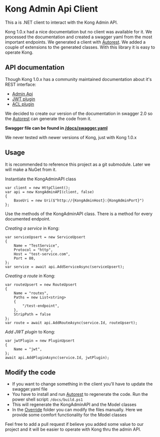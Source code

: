 
# Kong Admin Api Client
This a is .NET client to interact with the Kong Admin API.

Kong 1.0.x had a nice documentation but no client was available for it. We processed the documentation and created a swagger yaml from the most important endpoints. We generated a client with [Autorest](https://github.com/Azure/autorest). We added a couple of extensions to the generated classes. With this library it is easy to operate Kong.

## API documentation
Though Kong 1.0.x has a community maintained documentation about it's REST interface:

* [Admin Api](https://docs.konghq.com/1.0.x/admin-api/)
* [JWT plugin](https://docs.konghq.com/hub/kong-inc/jwt/)
* [ACL plugin](https://docs.konghq.com/hub/kong-inc/acl/)

We decided to create our version of the documentation in swagger 2.0 so the [Autorest](https://github.com/Azure/autorest) can generate the code from it.

**Swagger file can be found in [/docs/swagger.yaml](docs/swagger.yaml)**

We never tested with newer versions of Kong, just with Kong 1.0.x

## Usage
It is recommended to reference this project as a git submodule. Later we will make a NuGet from it.

Instantiate the KongAdminAPI class

```
var client = new HttpClient();
var api = new KongAdminAPI(client, false)
{
	BaseUri = new Uri($"http://{KongAdminHost}:{KongAdminPort}")
};
```

Use the methods of the KongAdminAPI class. There is a method for every documented endpoint.

*Creating a service* in Kong:

```
var serviceUpsert = new ServiceUpsert
{
	Name = "TestService",
	Protocol = "http",
	Host = "test-service.com",
	Port = 80,
};
var service = await api.AddServiceAsync(serviceUpsert);
```

*Creating a route* in Kong:
```
var routeUpsert = new RouteUpsert
{
    Name = "routes",
    Paths = new List<string>
    {
        "/test-endpoint",
    },
    StripPath = false
};
var route = await api.AddRouteAsync(service.Id, routeUpsert);
```

*Add JWT plugin* to Kong:
```
var jwtPlugin = new PluginUpsert
{
    Name = "jwt",
};
await api.AddPluginAsync(service.Id, jwtPlugin);
```

## Modify the code
* If you want to change something in the client you'll have to update the swagger.yaml file
* You have to install and run [Autorest](https://github.com/Azure/autorest) to regenerate the code. Run the power shell script: `/docs/build.ps1`
* This will regenerate the KongAdminAPI and the Model classes
* In the [Override](Override/) folder you can modify the files manually. Here we provide some comfort functionality for the Model classes

Feel free to add a pull request if believe you added some value to our project and it will be easier to operate with Kong thru the admin API.
